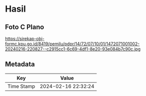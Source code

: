 # Hasil

## Foto C Plano

https://sirekap-obj-formc.kpu.go.id/8419/pemilu/pdpr/14/72/07/10/01/1472071001002-20240216-220827--c2915cc1-6c69-4df1-8e20-93e084b7c90c.jpg


## Metadata

| Key        | Value               |
| ---------- | ------------------- |
| Time Stamp | 2024-02-16 22:32:24 |



